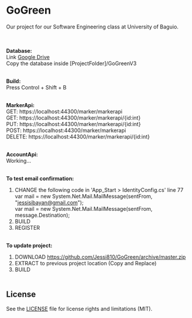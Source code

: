 # GoGreen
Our project for our Software Engineering class at University of Baguio.<br /><br /><br />

<strong>Database:</strong><br />
Link <a href="https://drive.google.com/open?id=0B8rI4Zs60vLCQ1dqb1UwNGNPeWc">Google Drive</a><br />
Copy the database inside [ProjectFolder]/GoGreenV3<br /><br />

<strong>Build:</strong><br />
Press Control + Shift + B<br /><br />

<strong>MarkerApi:</strong><br />
GET:	  https://localhost:44300/marker/markerapi<br />
GET:	  https://localhost:44300/marker/markerapi/{id:int}<br />
PUT:	  https://localhost:44300/marker/markerapi/{id:int}<br />
POST:	  https://localhost:44300/marker/markerapi<br />
DELETE:	https://localhost:44300/marker/markerapi/{id:int}<br /><br />

<strong>AccountApi:</strong><br />
Working...<br /><br />

<strong>To test email confirmation:</strong><br />
1. CHANGE the following code in 'App_Start > IdentityConfig.cs' line 77<br />
var mail = new System.Net.Mail.MailMessage(sentFrom, "jessisibayan@gmail.com");<br />
var mail = new System.Net.Mail.MailMessage(sentFrom, message.Destination);<br />
2. BUILD<br />
3. REGISTER<br /><br />

<strong>To update project:</strong><br />
1. DOWNLOAD https://github.com/Jessi810/GoGreen/archive/master.zip<br />
2. EXTRACT to previous project location (Copy and Replace)<br />
3. BUILD<br /><br />

## License

See the [LICENSE](LICENSE.md) file for license rights and limitations (MIT).
